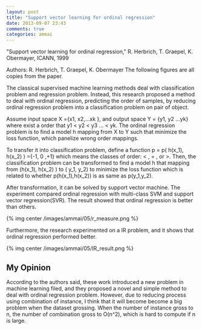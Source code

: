 ```yaml
---
layout: post
title: "Support vector learning for ordinal regression"
date: 2013-09-07 23:43
comments: true
categories: ammai
---
```

"Support vector learning for ordinal regression," R. Herbrich, T. Graepel, K. Obermayer, ICANN, 1999

Authors: R. Herbrich, T. Graepel, K. Obermayer 
The following figures are all copies from the paper.

The classical supervised machine learning methods deal with classification problem and regression problem. Instead, this research proposed a method to deal with ordinal regression, predicting the order of samples, by reducing ordinal regression problem into a classification problem on pair of object. 

Assume input space X ={x1, x2,...xk }, and output space  Y = {y1, y2 ...yk} where exist a order that y1 &lt; y2 &lt; y3 ... &lt; yk. The ordinal regression problem is to find a model h mapping from X to Y such that minimize the loss function, which panelize wrong order mappings. 

To transfer it into classification problem, define a function p = p( h(x_1), h(x_2) ) ={-1, 0 ,+1} which means the classes of order: &lt; , = , or &gt;. Then, the classification problem can be transformed to find a model h that mapping from (h(x_1), h(x_2) ) to ( y_1, y_2) to minimize the loss function which is related to whether p(h(x_1),h(x_2)) is as same as p(y_1,y_2). 

After transformation, it can be solved by support vector machine. The experiment compared ordinal regression with multi-class SVM and support vector regression(SVR). The result showed that ordinal regression is better than others. 

{% img center /images/ammai/05/r_measure.png %}

Furthermore, the research experimented on a IR problem, and it shows that ordinal regression performed better. 

{% img center /images/ammai/05/IR_result.png %}

## My Opinion

According to the authors said, these work introduced a new problem in machine learning filed, and they proposed a novel and simple method to deal with ordinal regression problem. However, due to reducing process using combination of instance, I think that it will become become a big problem when the dataset grossing. When the number of instance gross  to n, the number of combination gross to O(n^2), which is hard to compute if n is large.	